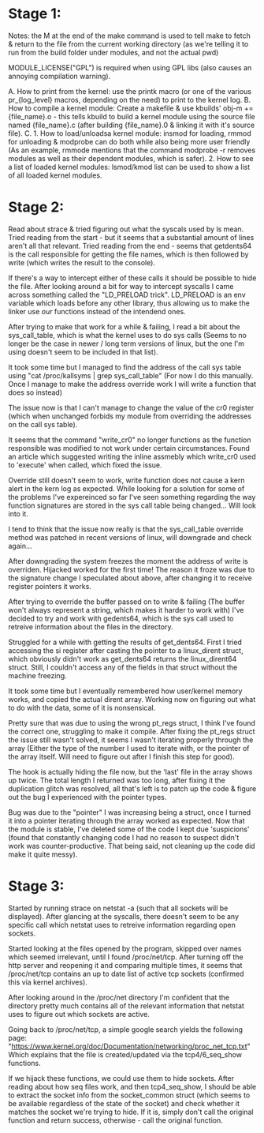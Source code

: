 # Stage 1:

Notes: 
the M at the end of the make command is used to tell make to fetch & return to the file from the current working directory (as we're telling it to run from the build folder under modules, and not the actual pwd)

MODULE_LICENSE("GPL") is required when using GPL libs (also causes an annoying compilation warning).

A. How to print from the kernel: use the printk macro (or one of the various pr_{log_level} macros, depending on the need) to print to the kernel log. 
B. How to compile a kernel module: Create a makefile & use kbuilds' obj-m += {file_name}.o - this tells kbuild to build a kernel module using the source file named {file_name}.c (after building {file_name}.0 & linking it with it's source file).
C.
    1. How to load/unloadsa kernel module: insmod for loading, rmmod for unloading & modprobe can do both while also being more user friendly (As an example, rmmode mentions that the command modprobe -r removes modules as well as their dependent modules, which is safer).
    2. How to see a list of loaded kernel modules: lsmod/kmod list can be used to show a list of all loaded kernel modules.

# Stage 2:
Read about strace & tried figuring out what the syscals used by ls mean.
Tried reading from the start - but it seems that a substantial amount of lines aren't all that relevant.
Tried reading from the end - seems that getdents64 is the call responsible for getting the file names, which is then followed by write (which writes the result to the console).

If there's a way to intercept either of these calls it should be possible to hide the file.
After looking around a bit for way to intercept syscalls I came across something called the "LD_PRELOAD trick".
LD_PRELOAD is an env variable which loads before any other library, thus allowing us to make the linker use *our* functions instead of the intendend ones.

After trying to make that work for a while & failing, I read a bit about the sys_call_table, which is what the kernel uses to do sys calls (Seems to no longer be the case in newer / long term versions of linux, but the one I'm using doesn't seem to be included in that list).

It took some time but I managed to find the address of the call sys table using "cat /proc/kallsyms | grep sys_call_table" (For now I do this manually. Once I manage to make the address override work I will write a function that does so instead)

The issue now is that I can't manage to change the value of the cr0 register (which when unchanged forbids my module from overriding the addresses on the call sys table).

It seems that the command "write_cr0" no longer functions as the function responsible was modified to not work under certain circumstances. 
Found an article which suggested writing the inline assmebly which write_cr0 used to 'execute' when called, which fixed the issue.

Override still doesn't seem to work, write function does not cause a kern alert in the kern log as expected. 
While looking for a solution for some of the problems I've expereinced so far I've seen something regarding the way function signatures are stored in the sys call table being changed... Will look into it.

I tend to think that the issue now really is that the sys_call_table override method was patched in recent versions of linux, will downgrade and check again...

After downgrading the system freezes the moment the address of write is overriden.
Hijacked worked for the first time! The reason it froze was due to the signature change I speculated about above, after changing it to receive register pointers it works.

After trying to override the buffer passed on to write & failing (The buffer won't always represent a string, which makes it harder to work with) I've decided to try and work with gedents64, which is the sys call used to retreive information about the files in the directory.

Struggled for a while with getting the results of get_dents64. 
First I tried accessing the si register after casting the pointer to a linux_dirent struct, which obviously didn't work as get_dents64 returns 
the linux_dirent64 struct.
Still, I couldn't access any of the fields in that struct without the machine freezing. 

It took some time but I eventually remembered how user/kernel memory works, and copied the actual dirent array. 
Working now on figuring out what to do with the data, some of it is nonsensical.

Pretty sure that was due to using the wrong pt_regs struct, I think I've found the correct one, struggling to make it compile.
After fixing the pt_regs struct the issue still wasn't solved, it seems I wasn't iterating properly through the array (Either the type of the number I used to iterate with, or the pointer of the array itself. Will need to figure out after I finish this step for good).

The hook is actually hiding the file now, but the 'last' file in the array shows up twice.
The total length I returned was too long, after fixing it the duplication glitch was resolved, all that's left is to patch up the code & figure out the bug I experienced with the pointer types.

Bug was due to the "pointer" I was increasing being a struct, once I turned it into a pointer iterating through the array worked as expected.
Now that the module is stable, I've deleted some of the code I kept due 'suspicions' (found that constantly changing code I had no reason to suspect didn't work was counter-productive. That being said, not cleaning up the code did make it quite messy).

# Stage 3:
Started by running strace on netstat -a (such that all sockets will be displayed).
After glancing at the syscalls, there doesn't seem to be any specific call which netstat uses to retreive information regarding open sockets.

Started looking at the files opened by the program, skipped over names which seemed irrelevant, until I found /proc/net/tcp.
After turning off the http server and reopening it and comparing multiple times, it seems that /proc/net/tcp contains an up to date list of active tcp sockets (confirmed this via kernel archives).

After looking around in the /proc/net directory I'm confident that the directory pretty much contains all of the relevant information that netstat uses to figure out which sockets are active.

Going back to /proc/net/tcp, a simple google search yields the following page: "https://www.kernel.org/doc/Documentation/networking/proc_net_tcp.txt"
Which explains that the file is created/updated via the tcp4/6_seq_show functions. 

If we hijack these functions, we could use them to hide sockets.
After reading about how seq files work, and then tcp4_seq_show, I should be able to extract the socket info from the socket_common struct (which seems to be available regardless of the state of the socket) and check whether it matches the socket we're trying to hide. If it is, simply don't call the original function and return success, otherwise - call the original function.
